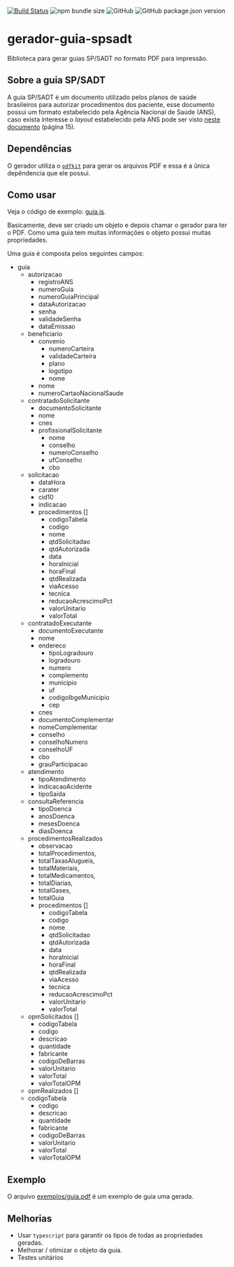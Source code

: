 [![Build Status](https://travis-ci.org/joelxr/gerador-guia-spsdat.svg?branch=master)](https://travis-ci.org/joelxr/gerador-guia-spsadt)
![npm bundle size](https://img.shields.io/bundlephobia/min/gerador-guia-spsadt.svg?style=popout)
![GitHub](https://img.shields.io/github/license/joelxr/gerador-guia-spsadt.svg)
![GitHub package.json version](https://img.shields.io/github/package-json/v/joelxr/gerador-guia-spsadt.svg)

# gerador-guia-spsadt

Biblioteca para gerar guias SP/SADT no formato PDF para impressão.

## Sobre a guia SP/SADT

A guia SP/SADT é um documento utilizado pelos planos de saúde brasileiros para autorizar procedimentos dos paciente, esse documento possui um formato estabelecido pela Agência Nacional de Saúde (ANS), caso exista interesse o _layout_ estabelecido pela ANS pode ser visto [neste documento](http://www.ans.gov.br/images/stories/Plano_de_saude_e_Operadoras/tiss/Padrao_tiss/manual_de_conteudo_e_estrutura_v2110.pdf) (página 15).

## Dependências

O gerador utiliza o [`pdfkit`](http://pdfkit.org/) para gerar os arquivos PDF e essa é a ûnica depêndencia que ele possui.

## Como usar

Veja o código de exemplo: [guia.js](exemplos/guia.js).

Basicamente, deve ser criado um objeto e depois chamar o gerador para ter o PDF. Como uma guia tem muitas informações o objeto possui muitas propriedades.

Uma guia é composta pelos seguintes campos:

- guia
  - autorizacao
    - registroANS
    - numeroGuia
    - numeroGuiaPrincipal
    - dataAutorizacao
    - senha
    - validadeSenha
    - dataEmissao
  - beneficiario
    - convenio
      - numeroCarteira
      - validadeCarteira
      - plano
      - logotipo
      - nome
    - nome
    - numeroCartaoNacionalSaude
  - contratadoSolicitante
    - documentoSolicitante
    - nome
    - cnes
    - profissionalSolicitante
      - nome
      - conselho
      - numeroConselho
      - ufConselho
      - cbo
  - solicitacao
    - dataHora
    - carater
    - cid10
    - indicacao
    - procedimentos []
      - codigoTabela
      - codigo
      - nome
      - qtdSolicitadao
      - qtdAutorizada
      - data
      - horaInicial
      - horaFinal
      - qtdRealizada
      - viaAcesso
      - tecnica
      - reducaoAcrescimoPct
      - valorUnitario
      - valorTotal
  - contratadoExecutante
    - documentoExecutante
    - nome
    - endereco
      - tipoLogradouro
      - logradouro
      - numero
      - complemento
      - municipio
      - uf
      - codigoIbgeMunicipio
      - cep
    - cnes
    - documentoComplementar
    - nomeComplementar
    - conselho
    - conselhoNumero
    - conselhoUF
    - cbo
    - grauParticipacao
  - atendimento
    - tipoAtendimento
    - indicacaoAcidente
    - tipoSaida
  - consultaReferencia
    - tipoDoenca
    - anosDoenca
    - mesesDoenca
    - diasDoenca
  - procedimentosRealizados
    - observacao
    - totalProcedimentos,
    - totalTaxasAlugueis,
    - totalMateriais,
    - totalMedicamentos,
    - totalDiarias,
    - totalGases,
    - totalGuia
    - procedimentos []
      - codigoTabela
      - codigo
      - nome
      - qtdSolicitadao
      - qtdAutorizada
      - data
      - horaInicial
      - horaFinal
      - qtdRealizada
      - viaAcesso
      - tecnica
      - reducaoAcrescimoPct
      - valorUnitario
      - valorTotal
  - opmSolicitados []
    - codigoTabela
    - codigo
    - descricao
    - quantidade
    - fabricante
    - codigoDeBarras
    - valorUnitario
    - valorTotal
    - valorTotalOPM
  - opmRealizados []
  - codigoTabela
    - codigo
    - descricao
    - quantidade
    - fabricante
    - codigoDeBarras
    - valorUnitario
    - valorTotal
    - valorTotalOPM

## Exemplo

O arquivo [exemplos/guia.pdf](exemplos/guia.pdf) é um exemplo de guia uma gerada.

## Melhorias

- Usar `typescript` para garantir os tipos de todas as propriedades geradas.
- Melhorar / otimizar o objeto da guia.
- Testes unitários
